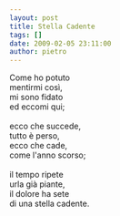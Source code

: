 ```yaml
---
layout: post
title: Stella Cadente
tags: []
date: 2009-02-05 23:11:00
author: pietro
---
```

Come ho potuto<br/>mentirmi così,<br/>mi sono fidato<br/>ed eccomi qui;<br/><br/>ecco che succede,<br/>tutto è perso,<br/>ecco che cade,<br/>come l'anno scorso;<br/><br/>il tempo ripete<br/>urla già piante,<br/>il dolore ha sete<br/>di una stella cadente.

